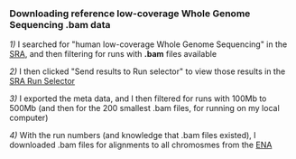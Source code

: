 ### Downloading reference low-coverage Whole Genome Sequencing .bam data

*1)* I searched for "human low-coverage Whole Genome Sequencing" in the [SRA](https://www.ncbi.nlm.nih.gov/sra/?term=human+low-coverage+whole+genome+sequencing), and then filtering for runs with **.bam** files available

*2)* I then clicked "Send results to Run selector" to view those results in the [SRA Run Selector](https://www.ncbi.nlm.nih.gov/Traces/study/?)

*3)* I exported the meta data, and I then filtered for runs with 100Mb to 500Mb (and then for the 200 smallest .bam files, for running on my local computer)

*4)* With the run numbers (and knowledge that .bam files existed), I downloaded .bam files for alignments to all chromosmes from the [ENA](https://www.ebi.ac.uk/ena)
